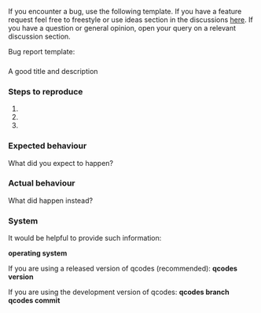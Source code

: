 If you encounter a bug, use the following template.
If you have a feature request feel free to freestyle or use ideas section in the discussions
[here](https://github.com/QCoDeS/Qcodes/discussions).
If you have a question or general opinion, open your query on a relevant discussion section.

Bug report template:

###
A good title and description

### Steps to reproduce
1.
2.
3.

### Expected behaviour
What did you expect to happen?

### Actual behaviour
What did happen instead?

### System
It would be helpful to provide such information:

**operating system**

If you are using a released version of qcodes (recommended):
**qcodes version**

If you are using the development version of qcodes:
**qcodes branch** 
**qcodes commit**
